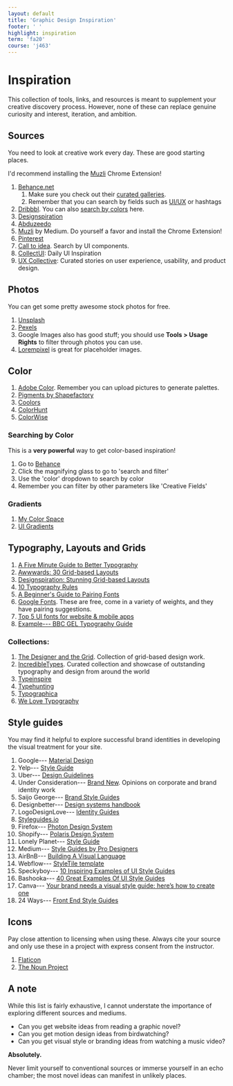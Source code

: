 ```yaml
---
layout: default
title: 'Graphic Design Inspiration'
footer: ' '
highlight: inspiration
term: 'fa20'
course: 'j463'
---
```

# Inspiration
This collection of tools, links, and resources is meant to supplement your creative discovery process. However, none of these can replace genuine curiosity and interest, iteration, and ambition.

## Sources
You need to look at creative work every day. These are good starting places.

I'd recommend installing the [Muzli](https://chrome.google.com/webstore/detail/muzli-2-stay-inspired/glcipcfhmopcgidicgdociohdoicpdfc?hl=en) Chrome Extension!

1. [Behance.net](https://behance.net)
   1. Make sure you check out their [curated galleries](https://www.behance.net/galleries).
   2. Remember that you can search by fields such as [UI/UX](https://www.behance.net/search?field=132&content=projects&sort=featured_date&time=week&featured_on_behance=true) or hashtags
2. [Dribbbl](https://dribbble.com/shots). You can also [search by colors](https://dribbble.com/colors/109121) here.
3. [Designspiration](https://www.designspiration.net/)
4. [Abduzeedo](https://abduzeedo.com/)
5. [Muzli](https://medium.muz.li/) by Medium. Do yourself a favor and install the Chrome Extension!
6. [Pinterest](https://www.pinterest.com/)
7. [Call to idea](https://calltoidea.com/). Search by UI components.
8. [CollectUI](http://collectui.com/): Daily UI Inspiration
9. [UX Collective](https://uxdesign.cc/): Curated stories on user experience, usability, and product design.

## Photos
You can get some pretty awesome stock photos for free.

1. [Unsplash](https://unsplash.com/)
2. [Pexels](https://www.pexels.com/)
3. Google Images also has good stuff; you should use __Tools > Usage Rights__ to filter through photos you can use.
4. [Lorempixel](http://lorempixel.com/) is great for placeholder images.

## Color
1. [Adobe Color](https://color.adobe.com/create/color-wheel/). Remember you can upload pictures to generate palettes.
2. [Pigments by Shapefactory](https://pigment.shapefactory.co/)
3. [Coolors](https://coolors.co/)
4. [ColorHunt](https://colorhunt.co/?ref=dribbble&shot=search_feature)
5. [ColorWise](https://colorwise.io/)

### Searching by Color
This is a __very powerful__ way to get color-based inspiration!
1. Go to [Behance](https://www.behance.net/)
2. Click the magnifying glass to go to 'search and filter'
3. Use the 'color' dropdown to search by color
4. Remember you can filter by other parameters like 'Creative Fields'

### Gradients
1.  [My Color Space](https://mycolor.space/)
2.  [UI Gradients](https://uigradients.com/)

## Typography, Layouts and Grids
1. [A Five Minute Guide to Better Typography](https://medium.muz.li/typography-that-sacred-cow-ea7a5909ca70)
2. [Awwwards: 30 Grid-based Layouts](https://www.awwwards.com/30-grid-based-websites.html)
3. [Designspiration: Stunning Grid-based Layouts](https://www.designspiration.com/save/12847691391/?utm_source=feedburner&utm_medium=feed&utm_campaign=Feed%3A+dspn%2Feveryone+%28Designspiration+-+Everything%29)
4. [10 Typography Rules](https://blind.com/blog/typography-manual/)
5. [A Beginner's Guide to Pairing Fonts](https://webdesign.tutsplus.com/articles/a-beginners-guide-to-pairing-fonts--webdesign-5706)
6. [Google Fonts](https://fonts.google.com/). These are free, come in a variety of weights, and they have pairing suggestions.
7. [Top 5 UI fonts for website & mobile apps](https://medium.muz.li/top-5-ui-fonts-for-website-mobile-apps-d78829e58f7e)
8. [Example--- BBC GEL Typography Guide](http://www.bbc.co.uk/gel/guidelines/typography)

### Collections:
1. [The Designer and the Grid](http://thedesignerandthegrid.tumblr.com/). Collection of grid-based design work.
2. [IncredibleTypes](http://incredibletypes.com/). Curated collection and showcase of outstanding typography and design from around the world
3. [Typeinspire](https://typeinspire.com/)
4. [Typehunting](http://typehunting.com/)
5. [Typographica](https://typographica.org/)
6. [We Love Typography](http://welovetypography.com/)


## Style guides
You may find it helpful to explore successful brand identities in developing the visual treatment for your site.

1. Google--- [Material Design](https://material.io/guidelines/material-design/introduction.html)
2. Yelp--- [Style Guide](https://www.yelp.com/styleguide/)
3. Uber--- [Design Guidelines](https://developer.uber.com/docs/riders/guides/design-guidelines)
4. Under Consideration--- [Brand New](https://www.underconsideration.com/brandnew/). Opinions on corporate and brand identity work
5. Saijo George--- [Brand Style Guides](https://saijogeorge.com/brand-style-guide-examples/)
6. Designbetter--- [Design systems handbook](https://www.designbetter.co/design-systems-handbook/appendix)
7. LogoDesignLove--- [Identity Guides](https://www.logodesignlove.com/brand-identity-style-guides)
8. [Styleguides.io](http://styleguides.io/examples.html)
9. Firefox--- [Photon Design System](https://design.firefox.com/photon/welcome.html)
10. Shopify--- [Polaris Design System](https://polaris.shopify.com/)
11. Lonely Planet--- [Style Guide](http://rizzo.lonelyplanet.com/styleguide/design-elements/colours)
12. Medium--- [Style Guides by Pro Designers](https://medium.com/inspiration-supply/style-guides-by-pro-designers-5605707afc07)
13. AirBnB--- [Building A Visual Language](https://airbnb.design/building-a-visual-language/)
14. Webflow--- [StyleTile template](https://webflow.com/website/Style-Tile)
15. Speckyboy--- [10 Inspiring Examples of UI Style Guides](https://speckyboy.com/inspirational-examples-ui-style-guides/)
16. Bashooka--- [40 Great Examples Of UI Style Guides](https://bashooka.com/inspiration/40-great-examples-of-ui-style-guides/)
17. Canva--- [Your brand needs a visual style guide: here’s how to create one](https://www.canva.com/learn/your-brand-needs-a-visual-style-guide/)
18. 24 Ways--- [Front End Style Guides](https://24ways.org/2011/front-end-style-guides/)

## Icons
Pay close attention to licensing when using these. Always cite your source and only use these in a project with express consent from the instructor.

1. [Flaticon](https://www.flaticon.com/)
2. [The Noun Project](https://thenounproject.com/)

## A note
While this list is fairly exhaustive, I cannot understate the importance of exploring different sources and mediums.

 * Can you get website ideas from reading a graphic novel?
 * Can you get motion design ideas from birdwatching?
 * Can you get visual style or branding ideas from watching a music video?

__Absolutely.__

Never limit yourself to conventional sources or immerse yourself in an echo chamber; the most novel ideas can manifest in unlikely places.